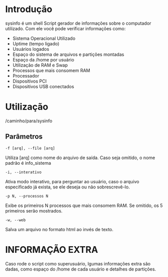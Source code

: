 # Introdução
sysinfo é um shell Script gerador de informações sobre o computador utilizado.
Com ele você pode verificar informações como:
- Sistema Operacional Utilizado
- Uptime (tempo ligado)
- Usuários logados
- Espaço do sistema de arquivos e partições montadas
- Espaço da /home por usuário
- Utilização de RAM e Swap
- Processos que mais consomem RAM
- Processador
- Dispositivos PCI
- Dispositivos USB conectados

# Utilização
/caminho/para/sysinfo

## Parâmetros
`-f [arq], --file [arq]`

Utiliza [arq] como nome do arquivo de saída.
Caso seja omitido, o nome padrão é info_sistema


`-i, --interativo`
  
Ativa modo interativo, para perguntar ao usuário, caso o arquivo especificado já exista, se ele deseja ou não sobrescrevê-lo.


`-p N, --processos N`
  
Exibe os primeiros N processos que mais consomem RAM.
Se omitido, os 5 primeiros serão mostrados.


`-w, --web`
  
Salva um arquivo no formato html ao invés de texto.


# INFORMAÇÃO EXTRA
Caso rode o script como superusuário, lgumas informações extra são dadas, como espaço do /home de cada usuário e detalhes de partições.

